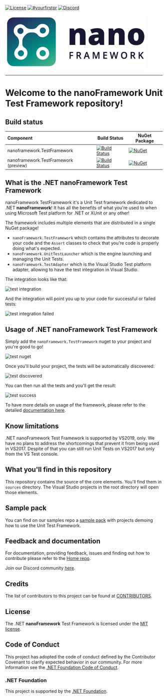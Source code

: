 [![License](https://img.shields.io/badge/License-MIT-blue.svg)](LICENSE) [![#yourfirstpr](https://img.shields.io/badge/first--timers--only-friendly-blue.svg)](https://github.com/nanoframework/Home/blob/main/CONTRIBUTING.md) [![Discord](https://img.shields.io/discord/478725473862549535.svg?logo=discord&logoColor=white&label=Discord&color=7289DA)](https://discord.gg/gCyBu8T)

![nanoFramework logo](https://github.com/nanoframework/Home/blob/main/resources/logo/nanoFramework-repo-logo.png)

-----

# Welcome to the **nanoFramework** Unit Test Framework repository!

## Build status

| Component | Build Status | NuGet Package |
|:-|---|---|
| nanoframework.TestFramework | [![Build Status](https://dev.azure.com/nanoframework/nanoframework.TestFramework/_apis/build/status/nanoFramework.TestFramework?repoName=nanoframework%2FnanoFramework.TestFramework&branchName=main)](https://dev.azure.com/nanoframework/nanoframework.TestFramework/_build/latest?definitionId=67&repoName=nanoframework%2FnanoFramework.TestFramework&branchName=main) | [![NuGet](https://img.shields.io/nuget/v/nanoframework.TestFramework.svg?label=NuGet&style=flat&logo=nuget)](https://www.nuget.org/packages/nanoframework.TestFramework/) |
| nanoframework.TestFramework (preview) | [![Build Status](https://dev.azure.com/nanoframework/nanoframework.TestFramework/_apis/build/status/nanoFramework.TestFramework?repoName=nanoframework%2FnanoFramework.TestFramework&branchName=develop)](https://dev.azure.com/nanoframework/nanoframework.TestFramework/_build/latest?definitionId=67&repoName=nanoframework%2FnanoFramework.TestFramework&branchName=develop) | [![NuGet](https://img.shields.io/nuget/vpre/nanoframework.TestFramework.svg?label=NuGet&style=flat&logo=nuget)](https://www.nuget.org/packages/nanoframework.TestFramework/) |

## What is the .NET **nanoFramework** Test Framework

nanoFramework TestFramework it's a Unit Test framework dedicated to .NET **nanoFramework**! It has all the benefits of what you're used to when using Microsoft Test platform for .NET or XUnit or any other!

The framework includes multiple elements that are distributed in a single NuGet package!

- `nanoFramework.TestFramework` which contains the attributes to decorate your code and the `Assert` classes to check that you're code is properly doing what's expected.
- `nanoFramework.UnitTestLauncher` which is the engine launching and managing the Unit Tests.
- `nanoFramework.TestAdapter` which is the Visual Studio Test platform adapter, allowing to have the test integration in Visual Studio.

The integration looks like that:

![test integration](assets/test-integration-vs.jpg)

And the integration will point you up to your code for successful or failed tests:

![test integration failed](assets/test-integration-vs-failed.jpg)

## Usage of .NET nanoFramework Test Framework

Simply add the `nanoFramework.TestFramework` nuget to your project and you're good to go!

![test nuget](assets/test-nuget-test-framework.jpg)

Once you'll build your project, the tests will be automatically discovered:

![test discovered](assets/test-discovered.jpg)

You can then run all the tests and you'll get the result:

![test success](assets/test-success.jpg)

To have more details on usage of the framework, please refer to the detailed [documentation here](https://docs.nanoframework.net/).

## Know limitations

.NET nanoFramework Test Framework is supported by VS2019, only. We have no plans to address the shortcomings that prevent it from being used in VS2017.
Despite of that you can still run Unit Tests on VS2017 but only from the VS Test console.

## What you'll find in this repository

This repository contains the source of the core elements. You'll find them in `sources` directory. The Visual Studio projects in the root directory will open those elements. 

## Sample pack

You can find on our samples repo a [sample pack](https://github.com/nanoframework/Samples/tree/main/samples/UnitTest) with projects demoing how to use the Unit Test Framework.

## Feedback and documentation

For documentation, providing feedback, issues and finding out how to contribute please refer to the [Home repo](https://github.com/nanoframework/Home).

Join our Discord community [here](https://discord.gg/gCyBu8T).

## Credits

The list of contributors to this project can be found at [CONTRIBUTORS](https://github.com/nanoframework/Home/blob/main/CONTRIBUTORS.md).

## License

The .NET **nanoFramework** Test Framework is licensed under the [MIT license](LICENSE.md).

## Code of Conduct

This project has adopted the code of conduct defined by the Contributor Covenant to clarify expected behavior in our community.
For more information see the [.NET Foundation Code of Conduct](https://dotnetfoundation.org/code-of-conduct).

### .NET Foundation

This project is supported by the [.NET Foundation](https://dotnetfoundation.org).
